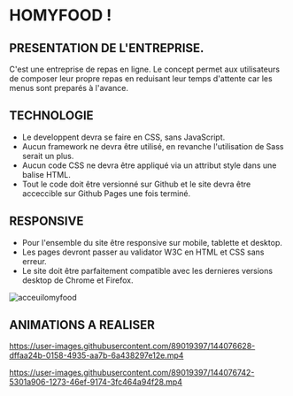# HOMYFOOD !

## PRESENTATION DE L'ENTREPRISE.

C'est une entreprise de repas en ligne.
Le concept permet aux utilisateurs de composer leur propre repas en reduisant leur temps d'attente car les menus sont preparés à l'avance.

## TECHNOLOGIE

- Le developpent devra se faire en CSS, sans JavaScript.
- Aucun framework ne devra être utilisé, en revanche l'utilisation de Sass serait un plus.
- Aucun code CSS ne devra être appliqué via un attribut style dans une balise HTML.
- Tout le code doit être versionné sur Github et le site devra être acceccible sur Github Pages une fois terminé.

## RESPONSIVE

- Pour l'ensemble du site être responsive sur mobile, tablette et desktop.
- Les pages devront passer au validator W3C en HTML et CSS sans erreur.
- Le site doit être parfaitement compatible avec les dernieres versions desktop de Chrome et Firefox.

![acceuilomyfood](https://user-images.githubusercontent.com/89019397/144074937-119eb64c-0f1d-4a45-b256-02db0ee33487.png)

## ANIMATIONS A REALISER


https://user-images.githubusercontent.com/89019397/144076628-dffaa24b-0158-4935-aa7b-6a438297e12e.mp4




https://user-images.githubusercontent.com/89019397/144076742-5301a906-1273-46ef-9174-3fc464a94f28.mp4

